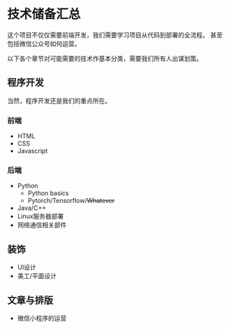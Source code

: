 # 技术储备汇总

这个项目不仅仅需要前端开发，我们需要学习项目从代码到部署的全流程。
甚至包括微信公众号如何运营。

以下各个章节对可能需要的技术作基本分类，需要我们所有人出谋划策。

## 程序开发

当然，程序开发还是我们的重点所在。

### 前端

- HTML
- CSS
- Javascript

### 后端

- Python
    - Python basics
    - Pytorch/Tensorflow/~~Whatever~~
- Java/C++
- Linux服务器部署
- 网络通信相关部件

## 装饰

- UI设计
- 美工/平面设计

## 文章与排版

- 微信小程序的运营